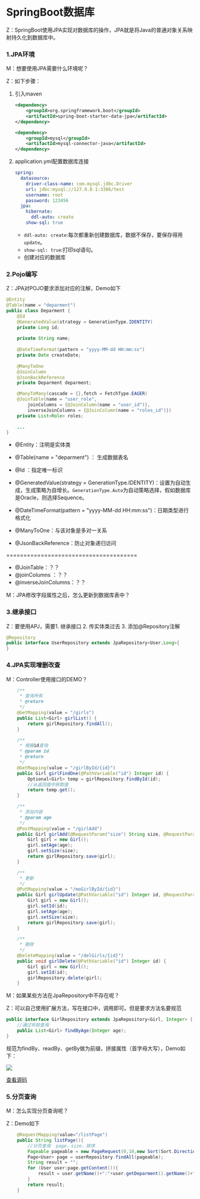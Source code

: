 # SpringBoot数据库   

Z：SpringBoot使用JPA实现对数据库的操作，JPA就是将Java的普通对象关系映射持久化到数据库中。  

### 1.JPA环境  

M：想要使用JPA需要什么环境呢？

Z：如下步骤：

1. 引入maven

   ```xml
   <dependency>
       <groupId>org.springframework.boot</groupId>
       <artifactId>spring-boot-starter-data-jpa</artifactId>
   </dependency>
   
   <dependency>
       <groupId>mysql</groupId>
       <artifactId>mysql-connector-java</artifactId>
   </dependency>
   ```

2. application.yml配置数据库连接

   ```yaml
   spring:
     datasource:
       driver-class-name: com.mysql.jdbc.Driver
       url: jdbc:mysql://127.0.0.1:3306/test
       username: root
       password: 123456
     jpa:
       hibernate:
         ddl-auto: create
       show-sql: true
   ```

   - ``ddl-auto: create``:每次都重新创建数据库，数据不保存，要保存得用``update``。   
   - ``show-sql: true``:打印sql语句。   
   - 创建对应的数据库

### 2.Pojo编写

Z：JPA对POJO要求添加对应的注解，Demo如下

```java
@Entity
@Table(name = "deparment")
public class Deparment {
    @Id
    @GeneratedValue(strategy = GenerationType.IDENTITY)
    private Long id;
    
    private String name;
    
    @DateTimeFormat(pattern = "yyyy-MM-dd HH:mm:ss")
    private Date createDate;
    
    @ManyToOne
    @JoinColumn
    @JsonBackReference
    private Deparment deparment;

    @ManyToMany(cascade = {},fetch = FetchType.EAGER)
    @JoinTable(name = "user_role",
    	joinColumns = {@JoinColumn(name = "user_id")},
    	inverseJoinColumns = {@JoinColumn(name = "roles_id")})
    private List<Role> roles;
    
	...
}
```

- @Entity：注明是实体类
- @Table(name = "deparment") ：  生成数据表名
- @Id ：指定唯一标识
- @GeneratedValue(strategy = GenerationType.IDENTITY)：设置为自动生成，生成策略为自增长。``GenerationType.Auto``为自动策略选择，假如数据库是Oracle，则选择Sequence。   
- @DateTimeFormat(pattern = "yyyy-MM-dd HH:mm:ss")：日期类型进行格式化
- @ManyToOne：与该对象是多对一关系

- @JsonBackReference：防止对象递归访问

======================================

- @JoinTable：？？
- @joinColumns ：？？
- @inverseJoinColumns：？？



M：JPA修改字段属性之后，怎么更新到数据库表中？



### 3.继承接口

Z：要使用APJ，需要1. 继承接口 2. 传实体类过去 3. 添加@Repository注解

```java
@Repository
public interface UserRepository extends JpaRepository<User,Long>{
}
```

### 4.JPA实现增删改查   

M：Controller使用接口的DEMO？

```java
    /**
     * 查询所有
     * @return
     */
    @GetMapping(value = "/girls")
    public List<Girl> girlList() {
        return girlRepository.findAll();
    }

    /**
     * 根据id查询
     * @param id
     * @return
     */
    @GetMapping(value = "/girlById/{id}")
    public Girl girlFindOne(@PathVariable("id") Integer id) {
        Optional<Girl> temp = girlRepository.findById(id);
        //从返回值中获取值
        return temp.get();
    }

    /**
     * 添加内容
     * @param age
     */
    @PostMapping(value = "/girlAdd")
    public Girl girlAdd(@RequestParam("size") String size, @RequestParam("age") Integer age) {
        Girl girl = new Girl();
        girl.setAge(age);
        girl.setSize(size);
        return girlRepository.save(girl);
    }

    /**
     * 更新
     */
    @PutMapping(value = "/moGirlById/{id}")
    public Girl girlUpdate(@PathVariable("id") Integer id, @RequestParam("age") Integer age,@RequestParam("size") String size) {
        Girl girl = new Girl();
        girl.setId(id);
        girl.setAge(age);
        girl.setSize(size);
        return girlRepository.save(girl);
    }

    /**
     * 删除
     */
    @DeleteMapping(value = "/delGirls/{id}")
    public void girlDelete(@PathVariable("id") Integer id) {
        Girl girl = new Girl();
        girl.setId(id);
        girlRepository.delete(girl);
    }
```

M：如果某些方法在JpaRepository中不存在呢？

Z：可以自己使用扩展方法，写在接口中，调用即可。但是要求方法名要规范

```java
public interface GirlRepository extends JpaRepository<Girl, Integer> {
    //通过年龄查询
    public List<Girl> findByAge(Integer age);
}
```

规范为findBy、readBy、getBy做为前缀，拼接属性（首字母大写），Demo如下：  

![](../imgs/boot09.png)  

[查看源码](../SourceCode/girl)      

### 5.分页查询

M：怎么实现分页查询呢？

Z：Demo如下

```java
    @RequestMapping(value="/listPage")
    public String listPage(){
        //分页查询	page，size，排序
        Pageable pageable = new PageRequest(0,10,new Sort(Sort.Direction.ASC,"id")); 
        Page<User> page = userRepository.findAll(pageable);
        String result = "";
        for (User user:page.getContent()){
            result = user.getName()+":"+user.getDeparment().getName()+":"+user.getRoles().get(0).getName();
        }
        return result;
    }
```







